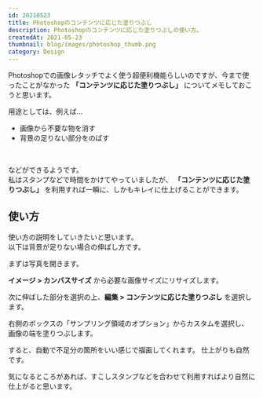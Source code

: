 ```yaml
---
id: 20210523
title: Photoshopのコンテンツに応じた塗りつぶし
description: Photoshopのコンテンツに応じた塗りつぶしの使い方。
createdAt: 2021-05-23
thumbnail: blog/images/photoshop_thumb.png
category: Design
---
```


Photoshopでの画像レタッチでよく使う超便利機能らしいのですが、今まで使ったことがなかった **「コンテンツに応じた塗りつぶし」** についてメモしておこうと思います。  

用途としては、例えば...
- 画像から不要な物を消す
- 背景の足りない部分をのばす  

<br/>

などができるようです。    
私はスタンプなどで時間をかけてやっていましたが、 **「コンテンツに応じた塗りつぶし」** を利用すれば一瞬に、しかもキレイに仕上げることができます。  

## 使い方
使い方の説明をしていきたいと思います。  
以下は背景が足りない場合の伸ばし方です。

まずは写真を開きます。

<dynamic-image path="blog/images/20210523/20210523_01.png" alt="コンテンツに応じた塗りつぶし" ></dynamic-image>

**イメージ > カンバスサイズ** から必要な画像サイズにリサイズします。

<dynamic-image path="blog/images/20210523/20210523_02.png" alt="コンテンツに応じた塗りつぶし" ></dynamic-image>

次に伸ばした部分を選択の上、**編集 > コンテンツに応じた塗りつぶし** を選択します。
<dynamic-image path="blog/images/20210523/20210523_03.png" alt="コンテンツに応じた塗りつぶし" ></dynamic-image>

右側のボックスの「サンプリング領域のオプション」からカスタムを選択し、  
画像の端を塗りつぶします。

<dynamic-image path="blog/images/20210523/20210523_04.png" alt="コンテンツに応じた塗りつぶし" ></dynamic-image>

すると、自動で不足分の箇所をいい感じで描画してくれます。
仕上がりも自然です。  

気になるところがあれば、すこしスタンプなどを合わせて利用すればより自然に仕上がると思います。  




